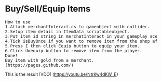 # Buy/Sell/Equip Items
<pre>
How to use
1.Attach merchantInteract.cs to gameobject with collider.
2.Setup item detail in ItemData scriptableobject.
3.Put item id string in merchatInteract in your gameplay scene.
4.Tick isBuyOnce if you want to remove item from the shop after you bought the item.Cancel changes
5.Press I then click Equip button to equip your item.
6.Click Unequip button to remove item from the player.
Done!
Buy item with gold from a merchant.
(https://pages.github.com/)
</pre>
This is the result [VDO] (https://youtu.be/NtrKw4dKW_E)
